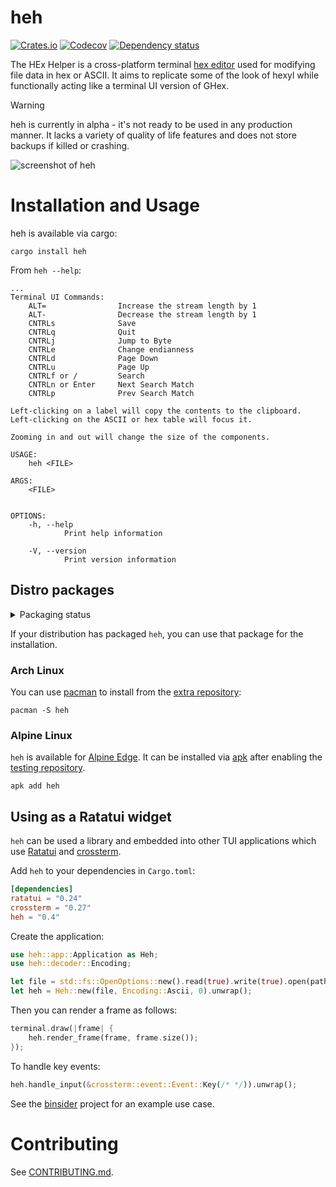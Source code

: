 # heh

[![Crates.io](https://img.shields.io/crates/v/heh.svg)](https://crates.io/crates/heh)
[![Codecov](https://codecov.io/github/ndd7xv/heh/coverage.svg?branch=master)](https://codecov.io/gh/ndd7xv/heh)
[![Dependency status](https://deps.rs/repo/github/ndd7xv/heh/status.svg)](https://deps.rs/repo/github/ndd7xv/heh)
<!--- [![Documentation](https://docs.rs/heh/badge.svg)](https://docs.rs/heh/) If https://github.com/rust-lang/docs.rs/issues/238#issuecomment-631333050 is ever closed?-->

The HEx Helper is a cross-platform terminal [hex editor](https://en.wikipedia.org/wiki/Hex_editor) used for modifying file data in hex or ASCII. It aims to replicate some of the look of hexyl while functionally acting like a terminal UI version of GHex.

> [!WARNING]
> heh is currently in alpha - it's not ready to be used in any production manner. It lacks a variety of quality of life features and does not store backups if killed or crashing.

![screenshot of heh](demo.png)

# Installation and Usage

heh is available via cargo:

```
cargo install heh
```

From `heh --help`:
```
...
Terminal UI Commands:
    ALT=                Increase the stream length by 1
    ALT-                Decrease the stream length by 1
    CNTRLs              Save
    CNTRLq              Quit
    CNTRLj              Jump to Byte
    CNTRLe              Change endianness
    CNTRLd              Page Down
    CNTRLu              Page Up
    CNTRLf or /         Search
    CNTRLn or Enter     Next Search Match
    CNTRLp              Prev Search Match

Left-clicking on a label will copy the contents to the clipboard.
Left-clicking on the ASCII or hex table will focus it.

Zooming in and out will change the size of the components.

USAGE:
    heh <FILE>

ARGS:
    <FILE>
            

OPTIONS:
    -h, --help
            Print help information

    -V, --version
            Print version information

```

## Distro packages

<details>
  <summary>Packaging status</summary>

[![Packaging status](https://repology.org/badge/vertical-allrepos/heh.svg)](https://repology.org/project/heh/versions)

</details>

If your distribution has packaged `heh`, you can use that package for the installation.

### Arch Linux

You can use [pacman](https://wiki.archlinux.org/title/Pacman) to install from the [extra repository](https://archlinux.org/packages/extra/x86_64/heh/):

```
pacman -S heh
```

### Alpine Linux

`heh` is available for [Alpine Edge](https://pkgs.alpinelinux.org/packages?name=heh&branch=edge). It can be installed via [apk](https://wiki.alpinelinux.org/wiki/Alpine_Package_Keeper) after enabling the [testing repository](https://wiki.alpinelinux.org/wiki/Repositories).

```
apk add heh
```

## Using as a Ratatui widget

`heh` can be used a library and embedded into other TUI applications which use [Ratatui](https://ratatui.rs) and [crossterm](https://github.com/crossterm-rs/crossterm).

Add `heh` to your dependencies in `Cargo.toml`:

```toml
[dependencies]
ratatui = "0.24"
crossterm = "0.27"
heh = "0.4"
```

Create the application:

```rust
use heh::app::Application as Heh;
use heh::decoder::Encoding;

let file = std::fs::OpenOptions::new().read(true).write(true).open(path).unwrap();
let heh = Heh::new(file, Encoding::Ascii, 0).unwrap();
```

Then you can render a frame as follows:

```rust
terminal.draw(|frame| {
    heh.render_frame(frame, frame.size());
});
```

To handle key events:

```rust
heh.handle_input(&crossterm::event::Event::Key(/* */)).unwrap();
```

See the [binsider](https://github.com/orhun/binsider) project for an example use case.

# Contributing

See [CONTRIBUTING.md](CONTRIBUTING.md).
